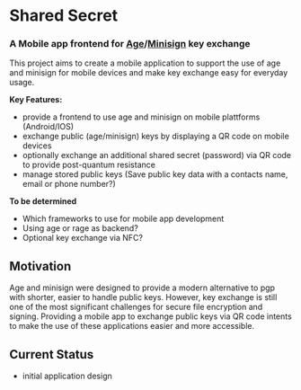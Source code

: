 # Shared Secret
### A Mobile app frontend for [Age](https://github.com/FiloSottile/age)/[Minisign](https://github.com/jedisct1/minisign) key exchange


This project aims to create a mobile application to support the use of age and minisign for mobile devices and make key exchange easy for everyday usage.


**Key Features:**

- provide a frontend to use age and minisign on mobile plattforms (Android/IOS)
- exchange public (age/minisign) keys by displaying a QR code on mobile devices
- optionally exchange an additional shared secret (password) via QR code to provide post-quantum resistance
- manage stored public keys (Save public key data with a contacts name, email or phone number?)

**To be determined**

- Which frameworks to use for mobile app development
- Using age or rage as backend?
- Optional key exchange via NFC?


## Motivation

Age and minisign were designed to provide a modern alternative to pgp with shorter, easier to handle public keys. However, key exchange is still one of the most significant challenges for secure file encryption and signing. Providing a mobile app to exchange public keys via QR code intents to make the use of these applications easier and more accessible. 


## Current Status

- initial application design 
